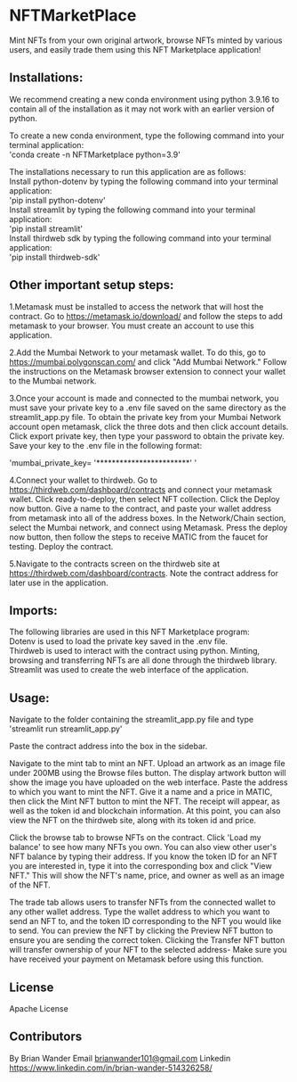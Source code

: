 # NFTMarketPlace
Mint NFTs from your own original artwork, browse NFTs minted by various users, and easily trade them using this NFT Marketplace application!

## Installations:
We recommend creating a new conda environment using python 3.9.16 to contain all of the installation as it may not work with an earlier version of python.

To create a new conda environment, type the following command into your terminal application:<br>
'conda create -n NFTMarketplace python=3.9'

The installations necessary to run this application are as follows:<br>
Install python-dotenv by typing the following command into your terminal application:<br>
'pip install python-dotenv'<br>
Install streamlit by typing the following command into your terminal application:<br>
'pip install streamlit'<br>
Install thirdweb sdk by typing the following command into your terminal application:<br>
'pip install thirdweb-sdk'<br>

## Other important setup steps:
1.Metamask must be installed to access the network that will host the contract. Go to https://metamask.io/download/ and follow the steps to add metamask to your browser. You must create an account to use this application.<br>

2.Add the Mumbai Network to your metamask wallet. To do this, go to https://mumbai.polygonscan.com/ and click "Add Mumbai Network." Follow the instructions on the Metamask browser extension to connect your wallet to the Mumbai network.<br>

3.Once your account is made and connected to the mumbai network, you must save your private key to a .env file saved on the same directory as the streamlit_app.py file. To obtain the private key from your Mumbai Network account open metamask, click the three dots and then click account details. Click export private key, then type your password to obtain the private key. Save your key to the .env file in the following format:<br>

'mumbai_private_key= '************************' '

4.Connect your wallet to thirdweb. Go to https://thirdweb.com/dashboard/contracts and connect your metamask wallet. Click ready-to-deploy, then select NFT collection. Click the Deploy now button. Give a name to the contract, and paste your wallet address from metamask into all of the address boxes. In the Network/Chain section, select the Mumbai network, and connect using Metamask. Press the deploy now button, then follow the steps to receive MATIC from the faucet for testing. Deploy the contract.<br>

5.Navigate to the contracts screen on the thirdweb site at https://thirdweb.com/dashboard/contracts. Note the contract address for later use in the application.<br>

## Imports: 
The following libraries are used in this NFT Marketplace program:<br>
Dotenv is used to load the private key saved in the .env file.<br>
Thirdweb is used to interact with the contract using python. Minting, browsing and transferring NFTs are all done through the thirdweb library.<br>
Streamlit was used to create the web interface of the application.<br>

## Usage:
Navigate to the folder containing the streamlit_app.py file and type <br>
'streamlit run streamlit_app.py'<br>

Paste the contract address into the box in the sidebar. <br>

Navigate to the mint tab to mint an NFT. Upload an artwork as an image file under 200MB using the Browse files button. The display artwork button will show the image you have uploaded on the web interface. Paste the address to which you want to mint the NFT. Give it a name and a price in MATIC, then click the Mint NFT button to mint the NFT. The receipt will appear, as well as the token id and blockchain information. At this point, you can also view the NFT on the thirdweb site, along with its token id and price.<br>

Click the browse tab to browse NFTs on the contract. Click 'Load my balance' to see how many NFTs you own. You can also view other user's NFT balance by typing their address. If you know the token ID for an NFT you are interested in, type it into the corresponding box and click "View NFT." This will show the NFT's name, price, and owner as well as an image of the NFT.<br>

The trade tab allows users to transfer NFTs from the connected wallet to any other wallet address. Type the wallet address to which you want to send an NFT to, and the token ID corresponding to the NFT you would like to send. You can preview the NFT by clicking the Preview NFT button to ensure you are sending the correct token. Clicking the Transfer NFT button will transfer ownership of your NFT to the selected address- Make sure you have received your payment on Metamask before using this function.<br>

## License

Apache License

## Contributors
By Brian Wander
Email brianwander101@gmail.com
Linkedin https://www.linkedin.com/in/brian-wander-514326258/